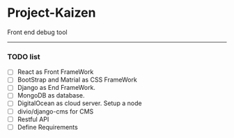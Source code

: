 # Project-Kaizen
Front end debug tool

------
### TODO list
- [ ] React as Front FrameWork  
- [ ] BootStrap and Matrial as CSS FrameWork
- [ ] Django as End FrameWork. 
- [ ] MongoDB as database.  
- [ ] DigitalOcean as cloud server. Setup a node
- [ ] divio/django-cms for CMS
- [ ] Restful API
- [ ] Define Requirements
